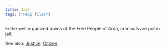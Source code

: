 ```yaml
---
title: Jail
tags: ["Help files"]
---
```

In the well organized towns of the Free People of Arda, criminals are
put in jail.

See also: [Justice](Justice "wikilink"), [Citizen](Citizen "wikilink")
